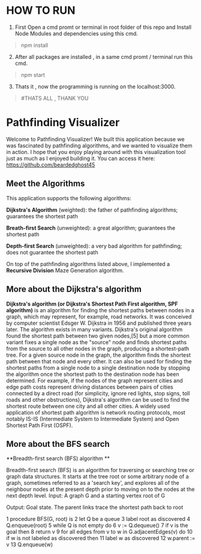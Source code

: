 # HOW TO RUN

1. First Open a cmd promt or terminal in root folder of this repo and Install Node Modules and dependencies using this cmd.

> npm install

2. After all packages are installed , in a same cmd promt / terminal run this cmd.

> npm start

3. Thats it , now the programming is running on the localhost:3000.

> #THATS ALL , THANK YOU

# Pathfinding Visualizer

Welcome to Pathfinding Visualizer! We built this application because we was fascinated by pathfinding algorithms, and we wanted to visualize them in action. I hope that you enjoy playing around with this visualization tool just as much as I enjoyed building it. You can access it here: 
https://github.com/beardedghost45 

## Meet the Algorithms

This application supports the following algorithms: 

**Dijkstra's Algorithm** (weighted): the father of pathfinding algorithms; guarantees the shortest path

**Breath-first Search** (unweighted): a great algorithm; guarantees the shortest path

**Depth-first Search** (unweighted): a very bad algorithm for pathfinding; does not guarantee the shortest path

On top of the pathfinding algorithms listed above, I implemented a **Recursive Division** Maze Generation algorithm.

## More about the Dijkstra's algorithm 
**Dijkstra's algorithm (or Dijkstra's Shortest Path First algorithm, SPF algorithm)** is an algorithm for finding the shortest paths between nodes in a graph, which may represent, for example, road networks. It was conceived by computer scientist Edsger W. Dijkstra in 1956 and published three years later.
The algorithm exists in many variants. Dijkstra's original algorithm found the shortest path between two given nodes,[5] but a more common variant fixes a single node as the "source" node and finds shortest paths from the source to all other nodes in the graph, producing a shortest-path tree.
For a given source node in the graph, the algorithm finds the shortest path between that node and every other. It can also be used for finding the shortest paths from a single node to a single destination node by stopping the algorithm once the shortest path to the destination node has been determined. For example, if the nodes of the graph represent cities and edge path costs represent driving distances between pairs of cities connected by a direct road (for simplicity, ignore red lights, stop signs, toll roads and other obstructions), Dijkstra's algorithm can be used to find the shortest route between one city and all other cities. A widely used application of shortest path algorithm is network routing protocols, most notably IS-IS (Intermediate System to Intermediate System) and Open Shortest Path First (OSPF).

## More about the BFS search 
**Breadth-first search (BFS) algorithm **

Breadth-first search (BFS) is an algorithm for traversing or searching tree or graph data structures. It starts at the tree root or some arbitrary node of a graph, sometimes referred to as a 'search key', and explores all of the neighbour nodes at the present depth prior to moving on to the nodes at the next depth level.
Input: A graph G and a starting vertex root of G

Output: Goal state. The parent links trace the shortest path back to root

1  procedure BFS(G, root) is
2      let Q be a queue
3      label root as discovered
4      Q.enqueue(root)
5      while Q is not empty do
6          v := Q.dequeue()
7          if v is the goal then
8              return v
9          for all edges from v to w in G.adjacentEdges(v) do
10             if w is not labeled as discovered then
11                 label w as discovered
12                 w.parent := v
13                 Q.enqueue(w)
